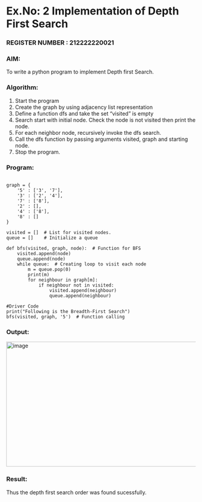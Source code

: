 # Ex.No: 2  Implementation of Depth First Search                                                                    
### REGISTER NUMBER : 212222220021
### AIM: 
To write a python program to implement Depth first Search. 
### Algorithm:
1. Start the program
2. Create the graph by using adjacency list representation
3. Define a function dfs and take the set “visited” is empty 
4. Search start with initial node. Check the node is not visited then print the node.
5. For each neighbor node, recursively invoke the dfs search.
6. Call the dfs function by passing arguments visited, graph and starting node.
7. Stop the program.
### Program:

```

graph = {
    '5' : ['3', '7'],
    '3' : ['2', '4'],
    '7' : ['8'],
    '2' : [],
    '4' : ['8'],
    '8' : []
}

visited = []  # List for visited nodes.
queue = []    # Initialize a queue

def bfs(visited, graph, node):  # Function for BFS
    visited.append(node)
    queue.append(node)
    while queue:  # Creating loop to visit each node
        m = queue.pop(0)
        print(m)
        for neighbour in graph[m]:
            if neighbour not in visited:
                visited.append(neighbour)
                queue.append(neighbour)

#Driver Code
print("Following is the Breadth-First Search")
bfs(visited, graph, '5')  # Function calling
```


### Output:
<img width="807" height="332" alt="image" src="https://github.com/user-attachments/assets/0afa3b41-624f-4baa-a726-6b64d461f6b6" />



### Result:
Thus the depth first search order was found sucessfully.
